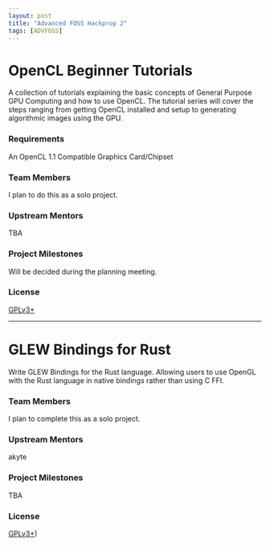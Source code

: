 ```yaml
---
layout: post
title: "Advanced FOSS Hackprop 2"
tags: [ADVFOSS]
---
```

# OpenCL Beginner Tutorials
A collection of tutorials explaining the basic concepts of General
Purpose GPU Computing and how to use OpenCL. The tutorial series will
cover the steps ranging from getting OpenCL installed and setup to
generating algorithmic images using the GPU.

### Requirements
An OpenCL 1.1 Compatible Graphics Card/Chipset

### Team Members
I plan to do this as a solo project.

### Upstream Mentors
TBA

### Project Milestones
Will be decided during the planning meeting.

### License
[GPLv3+](https://github.com/timoxley/osi-licenses-full/blob/master/licenses/GPL-3.0.md)

-------------------------------------------------------------------------------

# GLEW Bindings for Rust
Write GLEW Bindings for the Rust language. Allowing users to use OpenGL
with the Rust language in native bindings rather than using C FFI.

### Team Members
I plan to complete this as a solo project.

### Upstream Mentors
akyte

### Project Milestones
TBA

### License
[GPLv3+](https://github.com/timoxley/osi-licenses-full/blob/master/licenses/GPL-3.0.md))
